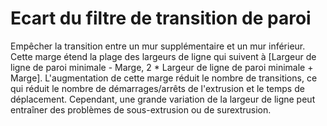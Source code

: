 Ecart du filtre de transition de paroi 
====

Empêcher la transition entre un mur supplémentaire et un mur inférieur. Cette marge étend la plage des largeurs de ligne qui suivent à [Largeur de ligne de paroi minimale - Marge, 2 * Largeur de ligne de paroi minimale + Marge]. L'augmentation de cette marge réduit le nombre de transitions, ce qui réduit le nombre de démarrages/arrêts de l'extrusion et le temps de déplacement. Cependant, une grande variation de la largeur de ligne peut entraîner des problèmes de sous-extrusion ou de surextrusion.

